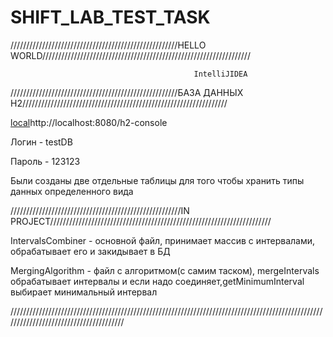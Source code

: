 # SHIFT_LAB_TEST_TASK
/////////////////////////////////////////////////////HELLO WORLD//////////////////////////////////////////////////////////////////



                                             IntelliJIDEA



/////////////////////////////////////////////////////БАЗА ДАННЫХ H2/////////////////////////////////////////////////////////////////




[local](http://localhost:8080/h2-console)http://localhost:8080/h2-console

Логин - testDB


Пароль - 123123



Были созданы две отдельные таблицы для того чтобы хранить типы данных определенного вида




//////////////////////////////////////////////////////IN PROJECT//////////////////////////////////////////////////////////////////////


IntervalsCombiner - основной файл, принимает массив с интервалами, обрабатывает его и закидывает в БД



MergingAlgorithm - файл с алгоритмом(с самим таском), mergeIntervals обрабатывает интервалы и если надо соединяет,getMinimumInterval выбирает минимальный интервал


///////////////////////////////////////////////////////////////////////////////////////////////////////////////////////////////////////
